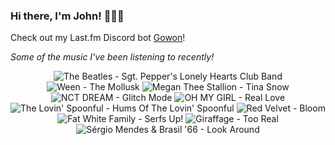 ### Hi there, I'm John! 🏄🏻‍♂️

Check out my Last.fm Discord bot [Gowon](http://gowon.ca)!

_Some of the music I've been listening to recently!_


<!-- lastfm -->
<p align="center"><img src="https://lastfm.freetls.fastly.net/i/u/64s/a4e112b368c5ad405d43f0930617c687.png" title="The Beatles - Sgt. Pepper's Lonely Hearts Club Band"> <img src="https://lastfm.freetls.fastly.net/i/u/64s/95048a1d0c575d08826abe7dcea96d4e.jpg" title="Ween - The Mollusk"> <img src="https://lastfm.freetls.fastly.net/i/u/64s/96df3c5ec89e4b6187ff19ade3b181bb.jpg" title="Megan Thee Stallion - Tina Snow"> <img src="https://lastfm.freetls.fastly.net/i/u/64s/9813c461250dbce413f09e5a69df17e7.png" title="NCT DREAM - Glitch Mode"> <img src="https://lastfm.freetls.fastly.net/i/u/64s/b4bf212d60a5e0f3442200a86c74bd35.jpg" title="OH MY GIRL - Real Love"> <img src="https://lastfm.freetls.fastly.net/i/u/64s/01b8ae257ce917155ea18fe6a217ccbf.jpg" title="The Lovin' Spoonful - Hums Of The Lovin' Spoonful"> <img src="https://lastfm.freetls.fastly.net/i/u/64s/cf7c964de9622ba2e36fc3d9661248bd.jpg" title="Red Velvet - Bloom"> <img src="https://lastfm.freetls.fastly.net/i/u/64s/c74a68e8152ee7122519d9451d2e3ab4.jpg" title="Fat White Family - Serfs Up!"> <img src="https://lastfm.freetls.fastly.net/i/u/64s/ecef8815602189fe01c85936f7152f73.jpg" title="Giraffage - Too Real"> <img src="https://lastfm.freetls.fastly.net/i/u/64s/d1fc93e7a39846ccc6ee95b9b756bc89.jpg" title="Sérgio Mendes & Brasil '66 - Look Around"> </p>
